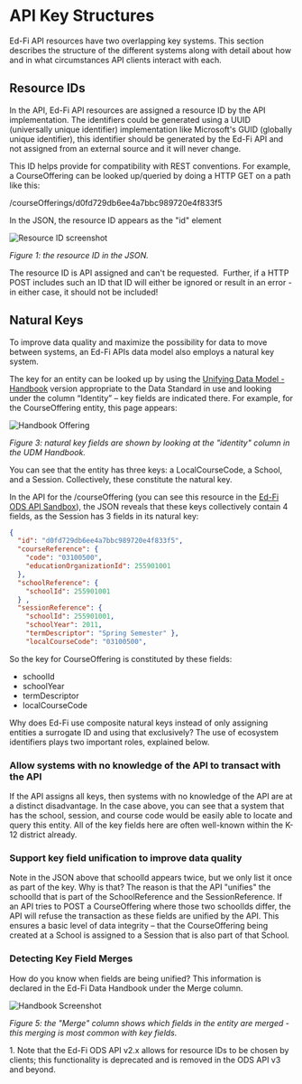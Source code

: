# API Key Structures

Ed-Fi API resources have two overlapping key systems. This section describes the structure of the different systems along with detail about how and in what circumstances API clients interact with each.

## Resource IDs

In the API, Ed-Fi API resources are assigned a resource ID by the API implementation. The identifiers could be generated using a UUID (universally unique identifier) implementation like Microsoft's GUID (globally unique identifier), this identifier should be generated by the Ed-Fi API and not assigned from an external source and it will never change.

This ID helps provide for compatibility with REST conventions. For example, a CourseOffering can be looked up/queried by doing a HTTP GET on a path like this:

/courseOfferings/d0fd729db6ee4a7bbc989720e4f833f5

In the JSON, the resource ID appears as the "id" element

![Resource ID screenshot](https://edfi.atlassian.net/wiki/download/thumbnails/22905241/json-resourceid.png?version=3&modificationDate=1561127014607&cacheVersion=1&api=v2&width=791&height=234)

_Figure 1: the resource ID in the JSON._

The resource ID is API assigned and can't be requested.  Further, if a HTTP POST includes such an ID that ID will either be ignored or result in an error - in either case, it should not be included!

## Natural Keys

To improve data quality and maximize the possibility for data to move between systems, an Ed-Fi APIs data model also employs a natural key system.

The key for an entity can be looked up by using the [Unifying Data Model - Handbook](/reference/data-exchange/udm/udm-handbook) version appropriate to the Data Standard in use and looking under the column “Identity” – key fields are indicated there. For example, for the CourseOffering entity, this page appears:

![Handbook Offering](https://edfi.atlassian.net/wiki/download/thumbnails/22905241/handbook-courseoffering.png?version=2&modificationDate=1561126990507&cacheVersion=1&api=v2&width=1162&height=367)

_Figure 3: natural key fields are shown by looking at the "identity" column in the UDM Handbook._

You can see that the entity has three keys: a LocalCourseCode, a School, and a Session. Collectively, these constitute the natural key.

In the API for the /courseOffering (you can see this resource in the [Ed-Fi ODS API Sandbox](https://api.ed-fi.org/v7.2/docs/swagger/index.html?urls.primaryName=Resources#operations-tag-courseOfferings)), the JSON reveals that these keys collectively contain 4 fields, as the Session has 3 fields in its natural key:

```json title="JSON snippet for CourseOffering"
{
  "id": "d0fd729db6ee4a7bbc989720e4f833f5",
  "courseReference": {
    "code": "03100500",
    "educationOrganizationId": 255901001
  },
  "schoolReference": {
    "schoolId": 255901001
  } ,
  "sessionReference": {
    "schoolId": 255901001,
    "schoolYear": 2011,
    "termDescriptor": "Spring Semester" },
    "localCourseCode": "03100500",
```

So the key for CourseOffering is constituted by these fields:

* schoolId
* schoolYear
* termDescriptor
* localCourseCode

Why does Ed-Fi use composite natural keys instead of only assigning entities a surrogate ID and using that exclusively? The use of ecosystem identifiers plays two important roles, explained below.

### Allow systems with no knowledge of the API to transact with the API

If the API assigns all keys, then systems with no knowledge of the API are at a distinct disadvantage. In the case above, you can see that a system that has the school, session, and course code would be easily able to locate and query this entity. All of the key fields here are often well-known within the K-12 district already.

### Support key field unification to improve data quality

Note in the JSON above that schoolId appears twice, but we only list it once as part of the key. Why is that? The reason is that the API "unifies" the schoolId that is part of the SchoolReference and the SessionReference. If an API tries to POST a CourseOffering where those two schoolIds differ, the API will refuse the transaction as these fields are unified by the API. This ensures a basic level of data integrity – that the CourseOffering being created at a School is assigned to a Session that is also part of that School.

### Detecting Key Field Merges

How do you know when fields are being unified? This information is declared in the Ed-Fi Data Handbook under the Merge column.

![Handbook Screenshot](https://edfi.atlassian.net/wiki/download/thumbnails/22905241/handbook-merge.png?version=2&modificationDate=1561126980177&cacheVersion=1&api=v2&width=1280&height=378)

_Figure 5: the "Merge" column shows which fields in the entity are merged - this merging is most common with key fields._

1\. Note that the Ed-Fi ODS API v2.x allows for resource IDs to be chosen by clients; this functionality is deprecated and is removed in the ODS API v3 and beyond.
